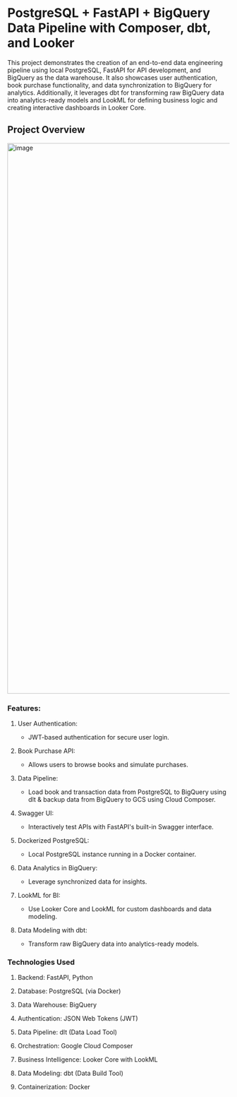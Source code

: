 # PostgreSQL + FastAPI + BigQuery Data Pipeline with Composer, dbt, and Looker

This project demonstrates the creation of an end-to-end data engineering pipeline using local PostgreSQL, FastAPI for API development, and BigQuery as the data warehouse. It also showcases user authentication, book purchase functionality, and data synchronization to BigQuery for analytics. Additionally, it leverages dbt for transforming raw BigQuery data into analytics-ready models and LookML for defining business logic and creating interactive dashboards in Looker Core.

## Project Overview
<img width="1247" alt="image" src="https://github.com/user-attachments/assets/f0929659-6f5c-4ea1-818c-02be0bbdf834" />



### Features:

1. User Authentication:
   - JWT-based authentication for secure user login.

2. Book Purchase API:
   - Allows users to browse books and simulate purchases.

3. Data Pipeline:
   - Load book and transaction data from PostgreSQL to BigQuery using dlt & backup data from BigQuery to GCS using Cloud Composer.

4. Swagger UI:
   - Interactively test APIs with FastAPI's built-in Swagger interface.

5. Dockerized PostgreSQL:
   - Local PostgreSQL instance running in a Docker container.

6. Data Analytics in BigQuery:
   - Leverage synchronized data for insights.

7. LookML for BI:
   - Use Looker Core and LookML for custom dashboards and data modeling.

8. Data Modeling with dbt:
    - Transform raw BigQuery data into analytics-ready models.

### Technologies Used

1. Backend: FastAPI, Python

2. Database: PostgreSQL (via Docker)

3. Data Warehouse: BigQuery

4. Authentication: JSON Web Tokens (JWT)

5. Data Pipeline: dlt (Data Load Tool)

6. Orchestration: Google Cloud Composer

7. Business Intelligence: Looker Core with LookML

8. Data Modeling: dbt (Data Build Tool)

9. Containerization: Docker
